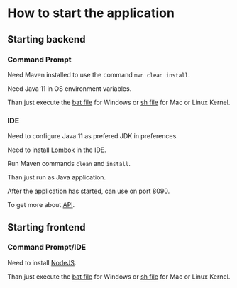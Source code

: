 # How to start the application

## Starting backend

### Command Prompt

Need Maven installed to use the command `mvn clean install`.

Need Java 11 in OS environment variables.

Than just execute the [bat file](https://github.com/marlonrp/desafio-classificacao-empresa/blob/front/desafio-backend/start-back.bat) for Windows or [sh file](https://github.com/marlonrp/desafio-classificacao-empresa/blob/front/desafio-backend/start-back.sh) for Mac or Linux Kernel.

### IDE

Need to configure Java 11 as prefered JDK in preferences.

Need to install [Lombok](https://projectlombok.org/) in the IDE.

Run Maven commands `clean` and `install`.

Than just run as Java application.

After the application has started, can use on port 8090.

To get more about [API](desafio-backend/README.md).

## Starting frontend

### Command Prompt/IDE

Need to install [NodeJS](https://nodejs.org/en/download/).

Than just execute the [bat file](https://github.com/marlonrp/desafio-classificacao-empresa/blob/front/desafio-frontend/start-front.bat) for Windows or [sh file](https://github.com/marlonrp/desafio-classificacao-empresa/blob/front/desafio-frontend/start-front.sh) for Mac or Linux Kernel.
